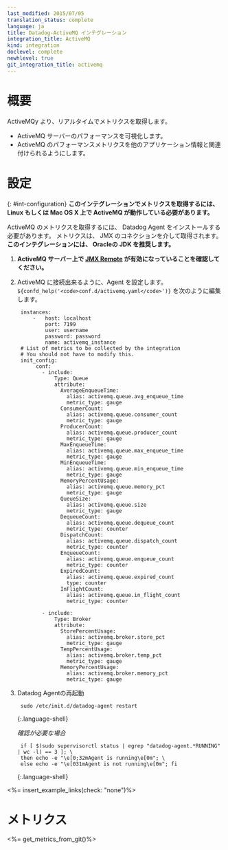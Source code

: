 ```yaml
---
last_modified: 2015/07/05
translation_status: complete
language: ja
title: Datadog-ActiveMQ インテグレーション
integration_title: ActiveMQ
kind: integration
doclevel: complete
newhlevel: true
git_integration_title: activemq
---
```


<!-- # Overview

Get metrics from ActiveMQ in real time to

* Visualize your web ActiveMQ server performance
* Correlate the performance of ActiveMQ with the rest of your applications
-->

# 概要

ActiveMQy より、リアルタイムでメトリクスを取得します。

* ActiveMQ サーバーのパフォーマンスを可視化します。
* ActiveMQ のパフォーマンスメトリクスを他のアプリケーション情報と関連付けられるようにします。


<!-- # Configuration
{: #int-configuration}

***This integration requires Linux or Mac OS X.***

*To capture ActiveMQ metrics you need to install the Datadog agent. Metrics will be captured using a JMX connection. **We recommend the use of Oracle's JDK for this integration.***
-->


# 設定
{: #int-configuration}
**このインテグレーションでメトリクスを取得するには、 Linux もしくは Mac OS X 上で ActiveMQ が動作している必要があります。**

ActiveMQ のメトリクスを取得するには、 Datadog Agent をインストールする必要があります。
メトリクスは、 JMX のコネクションを介して取得されます。**このインテグレーションには、 Oracleの JDK を推奨します。**

<!--
1. **Make sure that [ JMX Remote is enabled][1] on your ActiveMQ server.**
2. Configure the agent to connect to ActiveMQ. Edit `${confd_help('`conf.d/activemq.yaml`')}`

        instances:
          - host: localhost
            port: 7199
            user: username
            password: password
            name: activemq_instance
        # List of metrics to be collected by the integration
        # You should not have to modify this.
        init_config:
          conf:
            - include:
              Type: Queue
              attribute:
                AverageEnqueueTime:
                  alias: activemq.queue.avg_enqueue_time
                  metric_type: gauge
                ConsumerCount:
                  alias: activemq.queue.consumer_count
                  metric_type: gauge
                ProducerCount:
                  alias: activemq.queue.producer_count
                  metric_type: gauge
                MaxEnqueueTime:
                  alias: activemq.queue.max_enqueue_time
                  metric_type: gauge
                MinEnqueueTime:
                  alias: activemq.queue.min_enqueue_time
                  metric_type: gauge
                MemoryPercentUsage:
                  alias: activemq.queue.memory_pct
                  metric_type: gauge
                QueueSize:
                  alias: activemq.queue.size
                  metric_type: gauge
                DequeueCount:
                  alias: activemq.queue.dequeue_count
                  metric_type: counter
                DispatchCount:
                  alias: activemq.queue.dispatch_count
                  metric_type: counter
                EnqueueCount:
                  alias: activemq.queue.enqueue_count
                  metric_type: counter
                ExpiredCount:
                  alias: activemq.queue.expired_count
                  type: counter
                InFlightCount:
                  alias: activemq.queue.in_flight_count
                  metric_type: counter

            - include:
              Type: Broker
              attribute:
                StorePercentUsage:
                  alias: activemq.broker.store_pct
                  metric_type: gauge
                TempPercentUsage:
                  alias: activemq.broker.temp_pct
                  metric_type: gauge
                MemoryPercentUsage:
                  alias: activemq.broker.memory_pct
                  metric_type: gauge
    {:.language-yaml}

3. Restart the agent

        sudo /etc/init.d/datadog-agent restart
    {:.language-shell}

        if [ $(sudo supervisorctl status | egrep "datadog-agent.*RUNNING" | wc -l) == 3 ]; \
        then echo -e "\e[0;32mAgent is running\e[0m"; \
        else echo -e "\e[031mAgent is not running\e[0m"; fi
    {:.language-shell}

<%= insert_example_links(check: "none")%>
-->

1. **ActiveMQ サーバー上で [JMX Remote][1] が有効になっていることを確認してください。**
2. ActiveMQ に接続出来るように、Agent を設定します。
`${confd_help('<code>conf.d/activemq.yaml</code>')}` を次のように編集します。

        instances:
            -   host: localhost
                port: 7199
                user: username
                password: password
                name: activemq_instance
        # List of metrics to be collected by the integration
        # You should not have to modify this.
        init_config:
             conf:
               - include:
                   Type: Queue
                   attribute:
                     AverageEnqueueTime:
                       alias: activemq.queue.avg_enqueue_time
                       metric_type: gauge
                     ConsumerCount:
                       alias: activemq.queue.consumer_count
                       metric_type: gauge
                     ProducerCount:
                       alias: activemq.queue.producer_count
                       metric_type: gauge
                     MaxEnqueueTime:
                       alias: activemq.queue.max_enqueue_time
                       metric_type: gauge
                     MinEnqueueTime:
                       alias: activemq.queue.min_enqueue_time
                       metric_type: gauge
                     MemoryPercentUsage:
                       alias: activemq.queue.memory_pct
                       metric_type: gauge
                     QueueSize:
                       alias: activemq.queue.size
                       metric_type: gauge
                     DequeueCount:
                       alias: activemq.queue.dequeue_count
                       metric_type: counter
                     DispatchCount:
                       alias: activemq.queue.dispatch_count
                       metric_type: counter
                     EnqueueCount:
                       alias: activemq.queue.enqueue_count
                       metric_type: counter
                     ExpiredCount:
                       alias: activemq.queue.expired_count
                       type: counter
                     InFlightCount:
                       alias: activemq.queue.in_flight_count
                       metric_type: counter

               - include:
                   Type: Broker
                   attribute:
                     StorePercentUsage:
                       alias: activemq.broker.store_pct
                       metric_type: gauge
                     TempPercentUsage:
                       alias: activemq.broker.temp_pct
                       metric_type: gauge
                     MemoryPercentUsage:
                       alias: activemq.broker.memory_pct
                       metric_type: gauge

3. Datadog Agentの再起動

        sudo /etc/init.d/datadog-agent restart
    {:.language-shell}

    *確認が必要な場合*

        if [ $(sudo supervisorctl status | egrep "datadog-agent.*RUNNING" | wc -l) == 3 ]; \
        then echo -e "\e[0;32mAgent is running\e[0m"; \
        else echo -e "\e[031mAgent is not running\e[0m"; fi
    {:.language-shell}

<%= insert_example_links(check: "none")%>


<!-- # Metrics

<%= get_metrics_from_git()%> -->

# メトリクス

<%= get_metrics_from_git()%>


[1]: http://activemq.apache.org/jmx.html